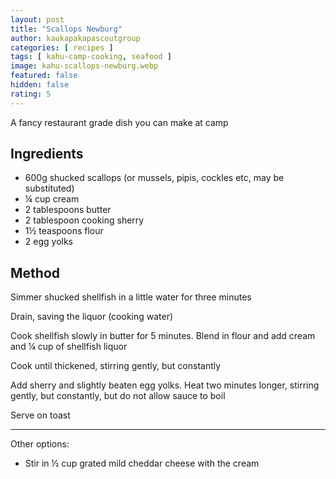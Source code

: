 ```yaml
---
layout: post
title: "Scallops Newburg"
author: kaukapakapascoutgroup
categories: [ recipes ]
tags: [ kahu-camp-cooking, seafood ]
image: kahu-scallops-newburg.webp
featured: false
hidden: false
rating: 5
---
```


A fancy restaurant grade dish you can make at camp

## Ingredients

* 600g shucked scallops (or mussels, pipis, cockles etc, may be substituted)
* ¼ cup cream
* 2 tablespoons butter
* 2 tablespoon cooking sherry
* 1½ teaspoons flour
* 2 egg yolks

## Method

Simmer shucked shellfish in a little water for three minutes

Drain, saving the liquor (cooking water)

Cook shellfish slowly in butter for 5 minutes. Blend in flour and add cream and ¼ cup of shellfish liquor

Cook until thickened, stirring gently, but constantly

Add sherry and slightly beaten egg yolks. Heat two minutes longer, stirring gently, but constantly, but do not allow sauce to boil

Serve on toast

---

Other options:

* Stir in ½ cup grated mild cheddar cheese with the cream
